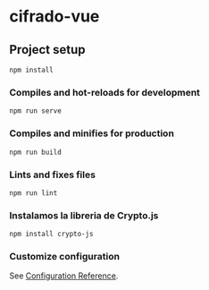 # cifrado-vue

## Project setup
```
npm install
```

### Compiles and hot-reloads for development
```
npm run serve
```

### Compiles and minifies for production
```
npm run build
```

### Lints and fixes files
```
npm run lint
```
### Instalamos la libreria de Crypto.js
```
npm install crypto-js
```

### Customize configuration
See [Configuration Reference](https://cli.vuejs.org/config/).
